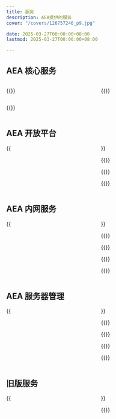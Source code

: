 ```yaml
---
title: 服务
description: AEA提供的服务
cover: "/covers/126757240_p9.jpg"

date: 2025-03-27T00:00:00+08:00
lastmod: 2025-03-27T00:00:00+08:00

---
```


<style>
.services-grid {
  display: grid;
  grid-template-columns: repeat(2, 1fr);
  /* gap: 24px; */
  /* margin-bottom: 32px; */
}
.post-link-card {
  width:80%;
}

@media (max-width: 768px) {
  .services-grid {
    grid-template-columns: 1fr;
  }
}
</style>


## AEA 核心服务

<div class = "services-grid">

{{<externalLinkCard title="AEA 设备租借" link="暂未开放" cover="/images/Services/rent.png">}}

{{<externalLinkCard title="AEA 3D打印申请" link="暂未开放" cover="/images/Services/3dbambu.png">}}

{{<externalLinkCard title="AEA 公用文件资源库" link="http://aea1989.tech/" cover="/images/Services/AEAarchive.png">}}

</div>

## AEA 开放平台

<div class = "services-grid">
{{<externalLinkCard title="AEA Bilibili官方" link="https://space.bilibili.com/512380538" cover="/images/AEA_Logo.png">}}

{{<externalLinkCard title="AEA Github组织" link="https://github.com/AEA-UESTC" cover="/images/Services/github.gif">}}

{{<externalLinkCard title="AEA 嘉立创开源广场" link="https://oshwhub.com/kongyouxether/works" cover="/images/Services/jlc.jpeg">}}

{{<externalLinkCard title="AEA 官方飞书平台" link="https://zcngu4sh2gpe.feishu.cn" cover="/images/Services/lark.png">}}
</div>

## AEA 内网服务

<div class = "services-grid">
{{<externalLinkCard title="AEA 公用文件资源库" link="http://aea1989.tech/" cover="/images/Services/AEAarchive.png">}}

{{<externalLinkCard title="AEA 远程打印服务" link="https://192.168.1.3:631" cover="/images/Services/cups.webp">}}

{{<externalLinkCard title="AEA HomeAssistant" link="http://192.168.1.3:8123/" cover="/images/Services/hass.png">}}

{{<postLinkCard title="AEA Samba" path="/path/samba" cover="/images/Services/AEASamba.png" escape="false">}}

{{<externalLinkCard title="AEA NextCloud" link="http://aea1989.tech:1989/" cover="/images/Services/Nextcloud_Logo.svg.png">}}

<!-- {{<externalLinkCard title="AEA Samba" link="?" cover="?">}} -->
</div>

## AEA 服务器管理

<div class = "services-grid">
{{<externalLinkCard title="AEA 服务器DashBoard" link="http://aea1989.tech/aea-dashboard/" cover="/images/Services/server.png">}}

{{<externalLinkCard title="AEA OpenWRT" link="http://192.168.1.2:19890/" cover="/images/Services/openwrt.png">}}

{{<externalLinkCard title="AEA TrueNAS" link="http://aeanas.local:1989/" cover="/images/Services/truenas.webp">}}

{{<externalLinkCard title="AEA Debian" link="?" cover="/images/Services/Debian-OpenLogo.svg.png">}}

{{<externalLinkCard title="AEA ESXI" link="https://192.168.1.126/" cover="/images/Services/esxi.webp">}}
</div>

## 旧版服务

<div class = "services-grid">
{{<externalLinkCard title="AEA 公告板（已停用）" link="http://aea1989.tech/blackboard/" cover="/images/Services/AEAboard.png">}}

{{<externalLinkCard title="AEA Public Server V2" link="http://aea1989.tech/main/" cover="/images/Services/AEAV2.png">}}
</div>

